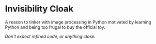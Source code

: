 # Invisibility Cloak
A reason to tinker with image processing in Python motivated by learning Python and being too frugal to buy the official toy.  

*Don't expect refined code, or anything close.*
